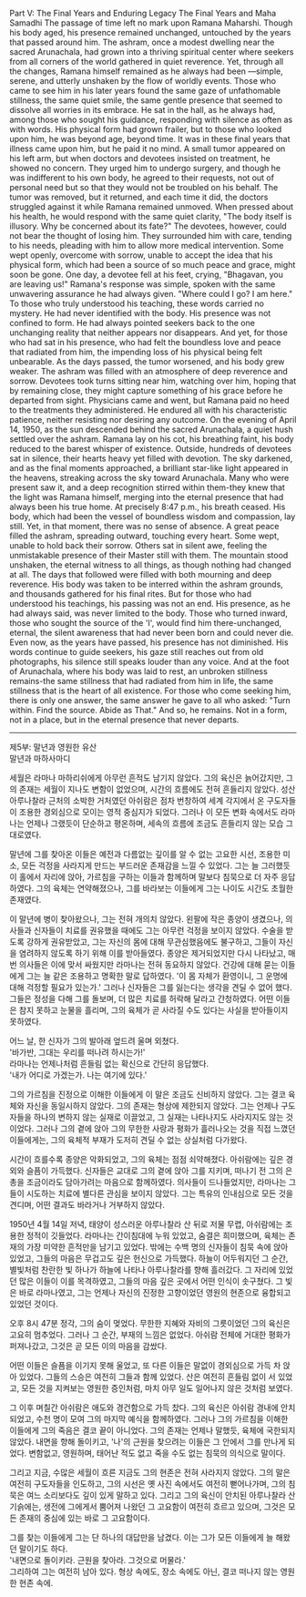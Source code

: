 Part V: The Final Years and Enduring Legacy
The Final Years and Maha Samadhi
The passage of time left no mark upon Ramana Maharshi. Though his body aged, his presence remained unchanged, untouched by the years that passed around him. The ashram, once a modest dwelling near the sacred Arunachala, had grown into a thriving spiritual center where seekers from all corners of the world gathered in quiet reverence. Yet, through all the changes, Ramana himself remained as he always had been —simple, serene, and utterly unshaken by the flow of worldly events.
Those who came to see him in his later years found the same gaze of unfathomable stillness, the same quiet smile, the same gentle presence that seemed to dissolve all worries in its embrace. He sat in the hall, as he always had, among those who sought his guidance, responding with silence as often as with words. His physical form had grown frailer, but to those who looked upon him, he was beyond age, beyond time.
It was in these final years that illness came upon him, but he paid it no mind. A small tumor appeared on his left arm, but when doctors and devotees insisted on treatment, he showed no concern. They urged him to undergo surgery, and though he was indifferent to his own body, he agreed to their requests, not out of personal need but so that they would not be troubled on his behalf. The tumor was removed, but it returned, and each time it did, the doctors struggled against it while Ramana remained unmoved. When pressed about his health, he would respond with the same quiet clarity, "The body itself is illusory. Why be concerned about its fate?" The devotees, however, could not bear the thought of losing him. They surrounded him with care, tending to his needs, pleading with him to allow more medical intervention. Some wept openly, overcome with sorrow, unable to accept the idea that his physical form, which had been a source of so much peace and grace, might soon be gone.
One day, a devotee fell at his feet, crying, "Bhagavan, you are leaving us!"
Ramana's response was simple, spoken with the same unwavering assurance he had always given. "Where could I go? I am here."
To those who truly understood his teaching, these words carried no mystery. He had never identified with the body. His presence was not confined to form. He had always pointed seekers back to the one unchanging reality that neither appears nor disappears. And yet, for those who had sat in his presence, who had felt the boundless love and peace that radiated from him, the impending loss of his physical being felt unbearable.
As the days passed, the tumor worsened, and his body grew weaker. The ashram was filled with an atmosphere of deep reverence and sorrow. Devotees took turns sitting near him, watching over him, hoping that by remaining close, they might capture something of his grace before he departed from sight. Physicians came and went, but Ramana paid no heed to the treatments they administered. He endured all with his characteristic patience, neither resisting nor desiring any outcome.
On the evening of April 14, 1950, as the sun descended behind the sacred Arunachala, a quiet hush settled over the ashram. Ramana lay on his cot, his breathing faint, his body reduced to the barest whisper of existence. Outside, hundreds of devotees sat in silence, their hearts heavy yet filled with devotion. The sky darkened, and as the final moments approached, a brilliant star-like light appeared in the heavens, streaking across the sky toward Arunachala. Many who were present saw it, and a deep recognition stirred within them-they knew that the light was Ramana himself, merging into the eternal presence that had always been his true home.
At precisely 8:47 p.m., his breath ceased. His body, which had been the vessel of boundless wisdom and compassion, lay still. Yet, in that moment, there was no sense of absence. A great peace filled the ashram, spreading outward, touching every heart.
Some wept, unable to hold back their sorrow. Others sat in silent awe, feeling the unmistakable presence of their Master still with them. The mountain stood unshaken, the eternal witness to all things, as though nothing had changed at all.
The days that followed were filled with both mourning and deep reverence. His body was taken to be interred within the ashram grounds, and thousands gathered for his final rites. But for those who had understood his teachings, his passing was not an end. His presence, as he had always said, was never limited to the body. Those who turned inward, those who sought the source of the 'I', would find him there-unchanged, eternal, the silent awareness that had never been born and could never die.
Even now, as the years have passed, his presence has not diminished. His words continue to guide seekers, his gaze still reaches out from old photographs, his silence still speaks louder than any voice. And at the foot of Arunachala, where his body was laid to rest, an unbroken stillness remains-the same stillness that had radiated from him in life, the same stillness that is the heart of all existence.
For those who come seeking him, there is only one answer, the same answer he gave to all who asked: "Turn within. Find the source. Abide as That." And so, he remains. Not in a form, not in a place, but in the eternal presence that never departs.

---

제5부: 말년과 영원한 유산  
말년과 마하사마디  

세월은 라마나 마하리쉬에게 아무런 흔적도 남기지 않았다. 그의 육신은 늙어갔지만, 그의 존재는 세월이 지나도 변함이 없었으며, 시간의 흐름에도 전혀 흔들리지 않았다. 성산 아루나찰라 근처의 소박한 거처였던 아쉬람은 점차 번창하여 세계 각지에서 온 구도자들이 조용한 경외심으로 모이는 영적 중심지가 되었다. 그러나 이 모든 변화 속에서도 라마나는 언제나 그랬듯이 단순하고 평온하며, 세속의 흐름에 조금도 흔들리지 않는 모습 그대로였다.

말년에 그를 찾아온 이들은 예전과 다름없는 깊이를 알 수 없는 고요한 시선, 조용한 미소, 모든 걱정을 사라지게 만드는 부드러운 존재감을 느낄 수 있었다. 그는 늘 그러했듯이 홀에서 자리에 앉아, 가르침을 구하는 이들과 함께하며 말보다 침묵으로 더 자주 응답하였다. 그의 육체는 연약해졌으나, 그를 바라보는 이들에게 그는 나이도 시간도 초월한 존재였다.

이 말년에 병이 찾아왔으나, 그는 전혀 개의치 않았다. 왼팔에 작은 종양이 생겼으나, 의사들과 신자들이 치료를 권유했을 때에도 그는 아무런 걱정을 보이지 않았다. 수술을 받도록 강하게 권유받았고, 그는 자신의 몸에 대해 무관심했음에도 불구하고, 그들이 자신을 염려하지 않도록 하기 위해 이를 받아들였다. 종양은 제거되었지만 다시 나타났고, 매번 의사들은 이에 맞서 싸웠지만 라마나는 전혀 동요하지 않았다. 건강에 대해 묻는 이들에게 그는 늘 같은 조용하고 명확한 말로 답하였다. '이 몸 자체가 환영이니, 그 운명에 대해 걱정할 필요가 있는가.' 그러나 신자들은 그를 잃는다는 생각을 견딜 수 없어 했다. 그들은 정성을 다해 그를 돌보며, 더 많은 치료를 허락해 달라고 간청하였다. 어떤 이들은 참지 못하고 눈물을 흘리며, 그의 육체가 곧 사라질 수도 있다는 사실을 받아들이지 못하였다.

어느 날, 한 신자가 그의 발아래 엎드려 울며 외쳤다.  
'바가반, 그대는 우리를 떠나려 하시는가!'  
라마나는 언제나처럼 흔들림 없는 확신으로 간단히 응답했다.  
'내가 어디로 가겠는가. 나는 여기에 있다.'  

그의 가르침을 진정으로 이해한 이들에게 이 말은 조금도 신비하지 않았다. 그는 결코 육체와 자신을 동일시하지 않았다. 그의 존재는 형상에 제한되지 않았다. 그는 언제나 구도자들을 하나의 변하지 않는 실재로 이끌었고, 그 실재는 나타나지도 사라지지도 않는 것이었다. 그러나 그의 곁에 앉아 그의 무한한 사랑과 평화가 흘러나오는 것을 직접 느꼈던 이들에게는, 그의 육체적 부재가 도저히 견딜 수 없는 상실처럼 다가왔다.

시간이 흐를수록 종양은 악화되었고, 그의 육체는 점점 쇠약해졌다. 아쉬람에는 깊은 경외와 슬픔이 가득했다. 신자들은 교대로 그의 곁에 앉아 그를 지키며, 떠나기 전 그의 은총을 조금이라도 담아가려는 마음으로 함께하였다. 의사들이 드나들었지만, 라마나는 그들이 시도하는 치료에 별다른 관심을 보이지 않았다. 그는 특유의 인내심으로 모든 것을 견디며, 어떤 결과도 바라거나 거부하지 않았다.

1950년 4월 14일 저녁, 태양이 성스러운 아루나찰라 산 뒤로 저물 무렵, 아쉬람에는 조용한 정적이 깃들었다. 라마나는 간이침대에 누워 있었고, 숨결은 희미했으며, 육체는 존재의 가장 미약한 흔적만을 남기고 있었다. 밖에는 수백 명의 신자들이 침묵 속에 앉아 있었고, 그들의 마음은 무겁고도 깊은 헌신으로 가득했다. 하늘이 어두워지던 그 순간, 별빛처럼 찬란한 빛 하나가 하늘에 나타나 아루나찰라를 향해 흘러갔다. 그 자리에 있었던 많은 이들이 이를 목격하였고, 그들의 마음 깊은 곳에서 어떤 인식이 솟구쳤다. 그 빛은 바로 라마나였고, 그는 언제나 자신의 진정한 고향이었던 영원의 현존으로 융합되고 있었던 것이다.

오후 8시 47분 정각, 그의 숨이 멎었다. 무한한 지혜와 자비의 그릇이었던 그의 육신은 고요히 멈추었다. 그러나 그 순간, 부재의 느낌은 없었다. 아쉬람 전체에 거대한 평화가 퍼져나갔고, 그것은 곧 모든 이의 마음을 감쌌다.

어떤 이들은 슬픔을 이기지 못해 울었고, 또 다른 이들은 말없이 경외심으로 가득 차 앉아 있었다. 그들의 스승은 여전히 그들과 함께 있었다. 산은 여전히 흔들림 없이 서 있었고, 모든 것을 지켜보는 영원한 증인처럼, 마치 아무 일도 일어나지 않은 것처럼 보였다.

그 이후 며칠간 아쉬람은 애도와 경건함으로 가득 찼다. 그의 육신은 아쉬람 경내에 안치되었고, 수천 명이 모여 그의 마지막 예식을 함께하였다. 그러나 그의 가르침을 이해한 이들에게 그의 죽음은 결코 끝이 아니었다. 그의 존재는 언제나 말했듯, 육체에 국한되지 않았다. 내면을 향해 돌이키고, '나'의 근원을 찾으려는 이들은 그 안에서 그를 만나게 되었다. 변함없고, 영원하며, 태어난 적도 없고 죽을 수도 없는 침묵의 의식으로 말이다.

그리고 지금, 수많은 세월이 흐른 지금도 그의 현존은 전혀 사라지지 않았다. 그의 말은 여전히 구도자들을 인도하고, 그의 시선은 옛 사진 속에서도 여전히 뻗어나가며, 그의 침묵은 여느 소리보다도 깊이 있게 말하고 있다. 그리고 그의 육신이 안치된 아루나찰라 산 기슭에는, 생전에 그에게서 뿜어져 나왔던 그 고요함이 여전히 흐르고 있으며, 그것은 모든 존재의 중심에 있는 바로 그 고요함이다.

그를 찾는 이들에게 그는 단 하나의 대답만을 남겼다. 이는 그가 모든 이들에게 늘 해왔던 말이기도 하다.  
'내면으로 돌이키라. 근원을 찾아라. 그것으로 머물라.'  
그리하여 그는 여전히 남아 있다. 형상 속에도, 장소 속에도 아닌, 결코 떠나지 않는 영원한 현존 속에.